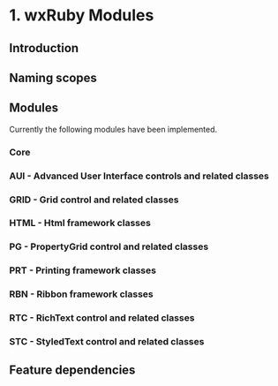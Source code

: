 <!--
# @markup markdown
# @title 1. wxRuby Modules
-->

# 1. wxRuby Modules

## Introduction

## Naming scopes

## Modules

Currently the following modules have been implemented.

### Core

### AUI - Advanced User Interface controls and related classes

### GRID - Grid control and related classes

### HTML - Html framework classes

### PG - PropertyGrid control and related classes

### PRT - Printing framework classes

### RBN - Ribbon framework classes

### RTC - RichText control and related classes

### STC - StyledText control and related classes

## Feature dependencies
